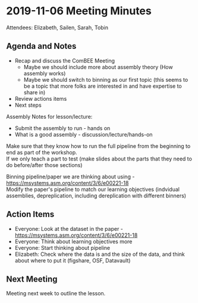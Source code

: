 # 2019-11-06 Meeting Minutes

Attendees: Elizabeth, Sailen, Sarah, Tobin

## Agenda and Notes

- Recap and discuss the ComBEE Meeting
  + Maybe we should include more about assembly theory (How assembly works)
  + Maybe we should switch to binning as our first topic (this seems to be a topic that more folks are interested in and have expertise to share in)
- Review actions items
- Next steps

Assembly Notes for lesson/lecture:
- Submit the assembly to run - hands on
- What is a good assembly - discussion/lecture/hands-on

Make sure that they know how to run the full pipeline from the beginning to end as part of the workshop.  
If we only teach a part to test (make slides about the parts that they need to do before/after those sections)

Binning pipeline/paper we are thinking about using - https://msystems.asm.org/content/3/6/e00221-18  
Modify the paper's pipeline to match our learning objectives (indvidual assemblies, depreplication, including dereplication with different binners)

## Action Items

- Everyone: Look at the dataset in the paper - https://msystems.asm.org/content/3/6/e00221-18  
- Everyone: Think about learning objectives more  
- Everyone: Start thinking about pipeline  
- Elizabeth: Check where the data is and the size of the data, and think about where to put it (figshare, OSF, Datavault)  


## Next Meeting
Meeting next week to outline the lesson.
